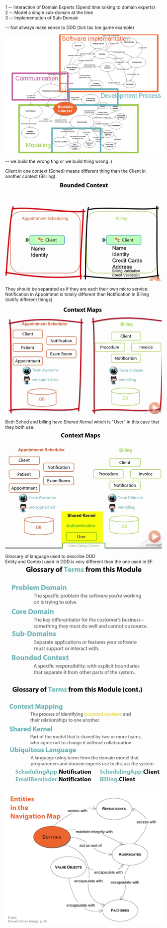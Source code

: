
1 -- Interaction of Domain Experts (Spend time talking to domain experts)      
2 -- Model a single sub-domain at the time   
3 -- Implementation of Sub-Domain    

-- Not allways make sense to DDD (tick tac toe game example)   

![NavigationMap](https://github.com/miticv/miticv.github.io/raw/master/Images/DDDFudamentals/NavigationMapLabeled.png)

-- we build the wrong ting or we build thing wrong :)     

Client in one context (Sched) means different thing than the Client in another context (Billling):    
![BondedContextClients](https://github.com/miticv/miticv.github.io/raw/master/Images/DDDFudamentals/BondedContextClients.png)

They should be separated as if they are each their own micro service:    
Notification in Appointmet is totally different than Notification in Billing (notify different things)    
![ContextMapClients](https://github.com/miticv/miticv.github.io/raw/master/Images/DDDFudamentals/ContextMapClients.png)

Both Sched and billing have *Shared Kernel* which is "User" in this case that they both use.
![ContextMapClientsStack](https://github.com/miticv/miticv.github.io/raw/master/Images/DDDFudamentals/ContextMapClientsStack.png)

Glossary of language used to describe DDD   
Entity and Context used in DDD is very different than the one used in EF.   
![Glosary1](https://github.com/miticv/miticv.github.io/raw/master/Images/DDDFudamentals/Glosary1.png)
![Glosary2](https://github.com/miticv/miticv.github.io/raw/master/Images/DDDFudamentals/Glosary2.png)


![NavigationMapEntities](https://github.com/miticv/miticv.github.io/raw/master/Images/DDDFudamentals/NavigationMapEntities.png)




